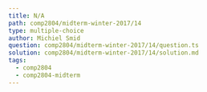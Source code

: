 ```yaml
---
title: N/A
path: comp2804/midterm-winter-2017/14
type: multiple-choice
author: Michiel Smid
question: comp2804/midterm-winter-2017/14/question.ts
solution: comp2804/midterm-winter-2017/14/solution.md
tags:
  - comp2804
  - comp2804-midterm
---
```

